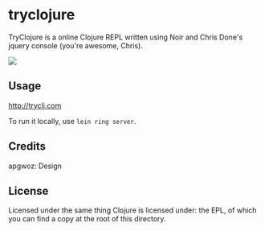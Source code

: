 # tryclojure

TryClojure is a online Clojure REPL written using Noir and Chris Done's jquery console (you're awesome, Chris).

[<img src="https://secure.travis-ci.org/Raynes/tryclojure.png"/>](http://travis-ci.org/Raynes/tryclojure)

## Usage

http://tryclj.com

To run it locally, use `lein ring server`.

## Credits

apgwoz: Design

## License

Licensed under the same thing Clojure is licensed under: the EPL, of which you can find a copy at the root of this directory.
